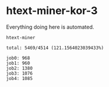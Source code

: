 # htext-miner-kor-3

Everything doing here is automated.

```
htext-miner

total: 5469/4514 (121.1564023039433%)

job0: 968
job1: 960
job2: 1380
job3: 1076
job4: 1085
```
